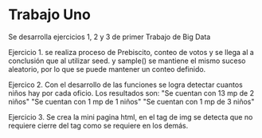 # Trabajo Uno

Se desarrolla ejercicios 1, 2 y 3 de primer Trabajo de Big Data

Ejercicio 1. se realiza proceso de Prebiscito, conteo de votos y se llega al a conclusión que al utilizar seed. y sample() se mantiene el mismo suceso aleatorio, por lo que se puede mantener un conteo definido.

Ejercico 2. Con el desarrollo de las funciones se logra detectar cuantos niños hay por cada oficio. Los resultados son:
"Se cuentan con 13 mp de 2 niños"
"Se cuentan con 1 mp de 1 niños"
"Se cuentan con 1 mp de 3 niños"

Ejercicio 3. Se crea la mini pagina html, en el tag de img se detecta que no requiere cierre del tag como se requiere en los demás.